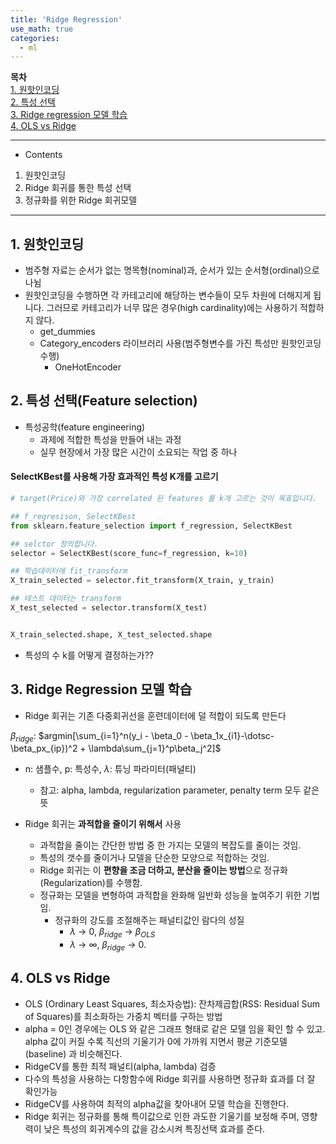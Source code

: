 ```yaml
---
title: 'Ridge Regression'
use_math: true
categories:
  - ml
---
```


**목차**  
[1. 원핫인코딩](#1-원핫인코딩)  
[2. 특성 선택](#2-특성-선택feature-selection)  
[3. Ridge regression 모델 학습](#3-ridge-regression-모델-학습)  
[4. OLS vs Ridge](#4-ols-vs-ridge)  


---
* Contents
1. 원핫인코딩
2. Ridge 회귀를 통한 특성 선택
3. 정규화를 위한 Ridge 회귀모델

---

## 1. 원핫인코딩
* 범주형 자료는 순서가 없는 명목형(nominal)과, 순서가 있는 순서형(ordinal)으로 나뉨
* 원핫인코딩을 수행하면 각 카테고리에 해당하는 변수들이 모두 차원에 더해지게 됩니다. 그러므로 카테고리가 너무 많은 경우(high cardinality)에는 사용하기 적합하지 않다.
  * get_dummies
  * Category_encoders 라이브러리 사용(범주형변수를 가진 특성만 원핫인코딩 수행)
    * OneHotEncoder

## 2. 특성 선택(Feature selection)
* 특성공학(feature engineering)
  * 과제에 적합한 특성을 만들어 내는 과정
  * 실무 현장에서 가장 많은 시간이 소요되는 작업 중 하나
#### SelectKBest를 사용해 가장 효과적인 특성 K개를 고르기
```python
# target(Price)와 가장 correlated 된 features 를 k개 고르는 것이 목표입니다.

## f_regresison, SelectKBest
from sklearn.feature_selection import f_regression, SelectKBest

## selctor 정의합니다.
selector = SelectKBest(score_func=f_regression, k=10)

## 학습데이터에 fit_transform 
X_train_selected = selector.fit_transform(X_train, y_train)

## 테스트 데이터는 transform
X_test_selected = selector.transform(X_test)


X_train_selected.shape, X_test_selected.shape
```
* 특성의 수 k를 어떻게 결정하는가??

## 3. Ridge Regression 모델 학습
* Ridge 회귀는 기존 다중회귀선을 훈련데이터에 덜 적합이 되도록 만든다

$\beta_{ridge}$:  $argmin[\sum_{i=1}^n(y_i - \beta_0 - \beta_1x_{i1}-\dotsc-\beta_px_{ip})^2 + \lambda\sum_{j=1}^p\beta_j^2]$

* n: 샘플수, p: 특성수, $\lambda$: 튜닝 파라미터(패널티)
  * 참고: alpha, lambda, regularization parameter, penalty term 모두 같은 뜻

* Ridge 회귀는 **과적합을 줄이기 위해서** 사용
  * 과적합을 줄이는 간단한 방법 중 한 가지는 모델의 복잡도를 줄이는 것임.
  * 특성의 갯수를 줄이거나 모델을 단순한 모양으로 적합하는 것임.
  * Ridge 회귀는 이 **편향을 조금 더하고, 분산을 줄이는 방법**으로 정규화(Regularization)를 수행함.
  * 정규화는 모델을 변형하여 과적합을 완화해 일반화 성능을 높여주기 위한 기법임.
    * 정규화의 강도를 조절해주는 패널티값인 람다의 성질
      * $\lambda$ → 0,   $\beta_{ridge}$ → $\beta_{OLS}$
      * $\lambda$ → ∞,   $\beta_{ridge}$ → 0.

## 4. OLS vs Ridge
* OLS (Ordinary Least Squares, 최소자승법): 잔차제곱합(RSS: Residual Sum of Squares)를 최소화하는 가중치 벡터를 구하는 방법
* alpha = 0인 경우에는 OLS 와 같은 그래프 형태로 같은 모델 임을 확인 할 수 있고. alpha 값이 커질 수록 직선의 기울기가 0에 가까워 지면서 평균 기준모델(baseline) 과 비슷해진다.
* RidgeCV를 통한 최적 패널티(alpha, lambda) 검증
* 다수의 특성을 사용하는 다항함수에 Ridge 회귀를 사용하면 정규화 효과를 더 잘 확인가능
* RidgeCV를 사용하여 최적의 alpha값을 찾아내어 모델 학습을 진행한다.
* Ridge 회귀는 정규화를 통해 특이값으로 인한 과도한 기울기를 보정해 주며, 영향력이 낮은 특성의 회귀계수의 값을 감소시켜 특징선택 효과를 준다.
